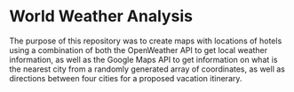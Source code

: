 # World Weather Analysis
The purpose of this repository was to create maps with locations of hotels using a combination of both the OpenWeather API to get local weather information, as well as the Google Maps API to get information on what is the nearest city from a randomly generated array of coordinates, as well as directions between four cities for a proposed vacation itinerary. 
